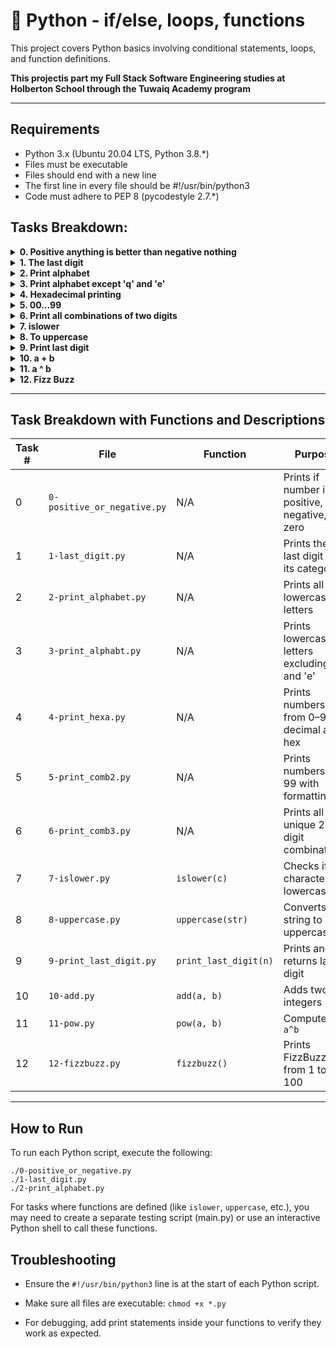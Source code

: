 # 📘 Python - if/else, loops, functions

This project covers Python basics involving conditional statements, loops, and function definitions.

**This projectis part my Full Stack Software Engineering studies at Holberton School through the Tuwaiq Academy program**

---

## Requirements
- Python 3.x (Ubuntu 20.04 LTS, Python 3.8.*)
- Files must be executable
- Files should end with a new line
- The first line in every file should be #!/usr/bin/python3
- Code must adhere to PEP 8 (pycodestyle 2.7.*)

## Tasks Breakdown: 

<details>
<summary><strong>0. Positive anything is better than negative nothing</strong></summary>

This program assigns a random number and prints whether it's positive, negative, or zero.

```python
#!/usr/bin/python3
import random

number = random.randint(-10, 10)

if number > 0:
    print(f"{number} is positive")
elif number == 0:
    print(f"{number} is zero")
else:
    print(f"{number} is negative")
```

</details>


<details>
<summary><strong>1. The last digit</strong></summary>

Prints the last digit of a random number with a message describing it.

```python
#!/usr/bin/python3
import random

number = random.randint(-10000, 10000)
last_digit = abs(number) % 10 if number >= 0 else -(abs(number) % 10)

if last_digit > 5:
    print(f"Last digit of {number} is {last_digit} and is greater than 5")
elif last_digit == 0:
    print(f"Last digit of {number} is {last_digit} and is 0")
else:
    print(f"Last digit of {number} is {last_digit} and is less than 6 and not 0")
```

</details>


<details>
<summary><strong>2. Print alphabet</strong></summary>

Prints all lowercase letters.

```python
#!/usr/bin/python3

for letter in range(97, 123):
    print(chr(letter), end="")
```

</details>


<details>
<summary><strong>3. Print alphabet except 'q' and 'e'</strong></summary>

Skips 'q' and 'e' while printing the alphabet.

```python
#!/usr/bin/python3

for letter in range(97, 123):
    if chr(letter) != 'e' and chr(letter) != 'q':
        print(chr(letter), end="")
```

</details>


<details>
<summary><strong>4. Hexadecimal printing</strong></summary>

Prints numbers 0–98 in decimal and hexadecimal.

```python
#!/usr/bin/python3

for num in range(0, 99):
    print(f"{num} = {hex(num)}")
```

</details>


<details>
<summary><strong>5. 00...99</strong></summary>

Prints all numbers from 00 to 99, comma-separated.

```python
#!/usr/bin/python3

for num in range(0, 100):
    print(f"{num:02d}", end=", " if num < 99 else "\n")
```

</details>


<details>
<summary><strong>6. Print all combinations of two digits</strong></summary>

Prints all unique two-digit combinations in ascending order.

```python
#!/usr/bin/python3

for i in range(0, 9):
    for j in range(i + 1, 10):
        if i == 8 and j == 9:
            print(f"{i}{j}")
        else:
            print(f"{i}{j}", end=", ")
```

</details>


<details>
<summary><strong>7. islower</strong></summary>

Checks if a character is lowercase.

```python
#!/usr/bin/python3

def islower(c):
    return ord('a') <= ord(c) <= ord('z')
```

</details>


<details>
<summary><strong>8. To uppercase</strong></summary>

Prints a string in uppercase.

```python
#!/usr/bin/python3

def uppercase(str):
    for char in str:
        if 'a' <= char <= 'z':
            print(chr(ord(char) - 32), end="")
        else:
            print(char, end="")
    print()
```

</details>


<details>
<summary><strong>9. Print last digit</strong></summary>

Returns and prints the last digit of a number.

```python
#!/usr/bin/python3

def print_last_digit(number):
    last_digit = abs(number) % 10
    print(last_digit, end="")
    return last_digit
```

</details>


<details>
<summary><strong>10. a + b</strong></summary>

Returns the sum of two integers.

```python
#!/usr/bin/python3

def add(a, b):
    return a + b
```

</details>


<details>
<summary><strong>11. a ^ b</strong></summary>

Computes and returns `a` to the power of `b`.

```python
#!/usr/bin/python3

def pow(a, b):
    return a ** b
```

</details>


<details>
<summary><strong>12. Fizz Buzz</strong></summary>

Prints numbers 1 to 100, replacing multiples of 3 with `Fizz`, 5 with `Buzz`, and both with `FizzBuzz`.

```python
#!/usr/bin/python3

def fizzbuzz():
    for i in range(1, 101):
        if i % 3 == 0 and i % 5 == 0:
            print("FizzBuzz", end=" ")
        elif i % 3 == 0:
            print("Fizz", end=" ")
        elif i % 5 == 0:
            print("Buzz", end=" ")
        else:
            print(i, end=" ")
```

</details>

---

## Task Breakdown with Functions and Descriptions

| Task # | File | Function | Purpose | Usage |
| ------ | ---- | -------- | ------- | ----- |
| 0 | `0-positive_or_negative.py` | N/A | Prints if number is positive, negative, or zero | Run directly |
| 1 | `1-last_digit.py` | N/A | Prints the last digit and its category | Run directly |
| 2 | `2-print_alphabet.py` | N/A | Prints all lowercase letters | Run directly |
| 3 | `3-print_alphabt.py` | N/A | Prints lowercase letters excluding 'q' and 'e' | Run directly |
| 4 | `4-print_hexa.py` | N/A | Prints numbers from 0–98 in decimal and hex | Run directly |
| 5 | `5-print_comb2.py` | N/A | Prints numbers 00–99 with formatting | Run directly |
| 6 | `6-print_comb3.py` | N/A | Prints all unique 2-digit combinations | Run directly |
| 7 | `7-islower.py` | `islower(c)` | Checks if a character is lowercase | `islower('a')` |
| 8 | `8-uppercase.py` | `uppercase(str)` | Converts string to uppercase | `uppercase("text")` |
| 9 | `9-print_last_digit.py` | `print_last_digit(n)` | Prints and returns last digit | `print_last_digit(98)` |
| 10 | `10-add.py` | `add(a, b)` | Adds two integers | `add(2, 3)` |
| 11 | `11-pow.py` | `pow(a, b)` | Computes `a^b` | `pow(2, 3)` |
| 12 | `12-fizzbuzz.py` | `fizzbuzz()` | Prints FizzBuzz from 1 to 100 | `fizzbuzz()` |

---

## How to Run
To run each Python script, execute the following:

```
./0-positive_or_negative.py
./1-last_digit.py
./2-print_alphabet.py
```
For tasks where functions are defined (like ``islower``, ``uppercase``, etc.), you may need to create a separate testing script (main.py) or use an interactive Python shell to call these functions.

## Troubleshooting
- Ensure the ```#!/usr/bin/python3``` line is at the start of each Python script.

- Make sure all files are executable: ```chmod +x *.py```

- For debugging, add print statements inside your functions to verify they work as expected.

